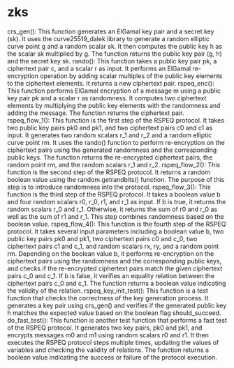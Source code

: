 # zks


crs_gen(): This function generates an ElGamal key pair and a secret key (sk). It uses the curve25519_dalek library to generate a random elliptic curve point g and a random scalar sk. It then computes the public key h as the scalar sk multiplied by g. The function returns the public key pair (g, h) and the secret key sk.
rando(): This function takes a public key pair pk, a ciphertext pair c, and a scalar r as input. It performs an ElGamal re-encryption operation by adding scalar multiples of the public key elements to the ciphertext elements. It returns a new ciphertext pair.
rspeq_enc(): This function performs ElGamal encryption of a message m using a public key pair pk and a scalar r as randomness. It computes two ciphertext elements by multiplying the public key elements with the randomness and adding the message. The function returns the ciphertext pair.
rspeq_flow_1(): This function is the first step of the RSPEQ protocol. It takes two public key pairs pk0 and pk1, and two ciphertext pairs c0 and c1 as input. It generates two random scalars r_1 and r_2 and a random elliptic curve point rm. It uses the rando() function to perform re-encryption on the ciphertext pairs using the generated randomness and the corresponding public keys. The function returns the re-encrypted ciphertext pairs, the random point rm, and the random scalars r_1 and r_2.
rspeq_flow_2(): This function is the second step of the RSPEQ protocol. It returns a random boolean value using the random.getrandbits() function. The purpose of this step is to introduce randomness into the protocol.
rspeq_flow_3(): This function is the third step of the RSPEQ protocol. It takes a boolean value b and four random scalars r0, r_0, r1, and r_1 as input. If b is true, it returns the random scalars r_0 and r_1. Otherwise, it returns the sum of r0 and r_0 as well as the sum of r1 and r_1. This step combines randomness based on the boolean value.
rspeq_flow_4(): This function is the fourth step of the RSPEQ protocol. It takes several input parameters including a boolean value b, two public key pairs pk0 and pk1, two ciphertext pairs c0 and c_0, two ciphertext pairs c1 and c_1, and random scalars rx, ry, and a random point rm. Depending on the boolean value b, it performs re-encryption on the ciphertext pairs using the randomness and the corresponding public keys, and checks if the re-encrypted ciphertext pairs match the given ciphertext pairs c_0 and c_1. If b is false, it verifies an equality relation between the ciphertext pairs c_0 and c_1. The function returns a boolean value indicating the validity of the relation.
rspeq_key_init_test(): This function is a test function that checks the correctness of the key generation process. It generates a key pair using crs_gen() and verifies if the generated public key h matches the expected value based on the boolean flag should_succeed.
do_fast_test(): This function is another test function that performs a fast test of the RSPEQ protocol. It generates two key pairs, pk0 and pk1, and encrypts messages m0 and m1 using random scalars r0 and r1. It then executes the RSPEQ protocol steps multiple times, updating the values of variables and checking the validity of relations. The function returns a boolean value indicating the success or failure of the protocol execution.
